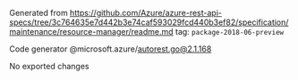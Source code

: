 Generated from https://github.com/Azure/azure-rest-api-specs/tree/3c764635e7d442b3e74caf593029fcd440b3ef82/specification/maintenance/resource-manager/readme.md tag: `package-2018-06-preview`

Code generator @microsoft.azure/autorest.go@2.1.168

No exported changes